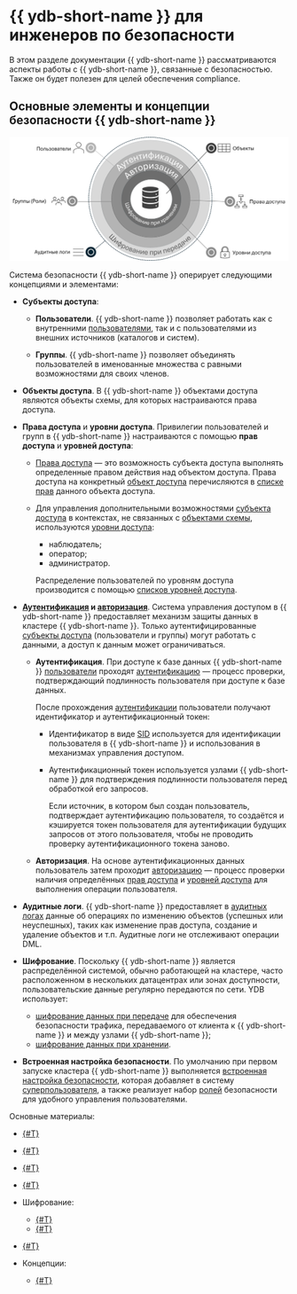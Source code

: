 # {{ ydb-short-name }} для инженеров по безопасности

В этом разделе документации {{ ydb-short-name }} рассматриваются аспекты работы с {{ ydb-short-name }}, связанные с безопасностью. Также он будет полезен для целей обеспечения compliance.

## Основные элементы и концепции безопасности {{ ydb-short-name }}

![Обзорная диаграмма](./_assets/security-overview.png)

Система безопасности {{ ydb-short-name }} оперирует следующими концепциями и элементами:

- **Субъекты доступа**:

    - **Пользователи**. {{ ydb-short-name }} позволяет работать как с внутренними [пользователями](./authorization.md#user), так и с пользователями из внешних источников (каталогов и систем).

    - **Группы**. {{ ydb-short-name }} позволяет объединять пользователей в именованные множества с равными возможностями для своих членов.

- **Объекты доступа**. В {{ ydb-short-name }} объектами доступа являются объекты схемы, для которых настраиваются права доступа.

- **Права доступа** и **уровни доступа**. Привилегии пользователей и групп в {{ ydb-short-name }} настраиваются с помощью **прав доступа** и **уровней доступа**:

    - [Права доступа](./authorization.md#right) — это возможность субъекта доступа выполнять определенные правом действия над объектом доступа. Права доступа на конкретный [объект доступа](../concepts/glossary.md#access-object) перечисляются в [списке прав](../concepts/glossary.md#access-control-list) данного объекта доступа.

    - Для управления дополнительными возможностями [субъекта доступа](../concepts/glossary.md#access-subject) в контекстах, не связанных с [объектами схемы](../concepts/glossary.md#scheme-object), используются [уровни доступа](../concepts/glossary.md#access-level):

        - наблюдатель;
        - оператор;
        - администратор.

        Распределение пользователей по уровням доступа производится с помощью [списков уровней доступа](../concepts/glossary.md#access-level-list).

- **[Аутентификация](./authentication.md) и [авторизация](./authorization.md)**. Система управления доступом в {{ ydb-short-name }} предоставляет механизм защиты данных в кластере {{ ydb-short-name }}. Только аутентифицированные [субъекты доступа](../concepts/glossary.md#access-subject) (пользователи и группы) могут работать с данными, а доступ к данным может ограничиваться.

    - **Аутентификация**. При доступе к базе данных {{ ydb-short-name }} [пользователи](../concepts/glossary.md#access-user) проходят [аутентификацию](./authentication.md) — процесс проверки, подтверждающий подлинность пользователя при доступе к базе данных.

        После прохождения [аутентификации](./authentication.md) пользователи получают идентификатор и аутентификационный токен:

        - Идентификатор в виде [SID](./authorization.md#sid) используется для идентификации пользователя в {{ ydb-short-name }} и использования в механизмах управления доступом.

        - Аутентификационный токен используется узлами {{ ydb-short-name }} для подтверждения подлинности пользователя перед обработкой его запросов.

            Если источник, в котором был создан пользователь, подтверждает аутентификацию пользователя, то создаётся и кэшируется токен пользователя для аутентификации будущих запросов от этого пользователя, чтобы не проводить проверку аутентификационного токена заново.

    - **Авторизация**. На основе аутентификационных данных пользователь затем проходит [авторизацию](./authorization.md) — процесс проверки наличия определённых [прав доступа](../concepts/glossary.md#access-right) и [уровней доступа](../concepts/glossary.md#access-level) для выполнения операции пользователя.

- **Аудитные логи**. {{ ydb-short-name }} предоставляет в [аудитных логах](./audit-log.md) данные об операциях по изменению объектов (успешных или неуспешных), таких как изменение прав доступа, создание и удаление объектов и т.п. Аудитные логи не отслеживают операции DML.

- **Шифрование**. Поскольку {{ ydb-short-name }} является распределённой системой, обычно работающей на кластере, часто расположенном в нескольких датацентрах или зонах доступности, пользовательские данные регулярно передаются по сети. YDB использует:

    - [шифрование данных при передаче](./encryption/data-in-transit.md) для обеспечения безопасности трафика, передаваемого от клиента к {{ ydb-short-name }} и между узлами {{ ydb-short-name }};
    - [шифрование данных при хранении](./encryption/data-at-rest.md).

- **Встроенная настройка безопасности**. По умолчанию при первом запуске кластера {{ ydb-short-name }} выполняется [встроенная настройка безопасности](./builtin-security.md), которая добавляет в систему [суперпользователя](./builtin-security.md#superuser), а также реализует набор [ролей](./builtin-security.md#role) безопасности для удобного управления пользователями.


Основные материалы:

- [{#T}](authentication.md)
- [{#T}](authorization.md)
- [{#T}](builtin-security.md)
- [{#T}](audit-log.md)
- Шифрование:

  - [{#T}](encryption/data-at-rest.md)
  - [{#T}](encryption/data-in-transit.md)

- [{#T}](short-access-control-notation.md)
- Концепции:

  - [{#T}](../concepts/connect.md)
